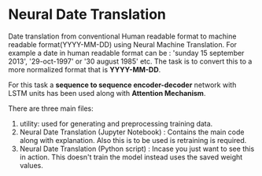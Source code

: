 # Neural Date Translation

Date translation from conventional Human readable format to machine readable format(YYYY-MM-DD) using Neural Machine Translation.
For example a date in human readable format can be : 'sunday 15 september 2013', '29-oct-1997' or '30 august 1985' etc.
The task is to convert this to a more normalized format that is **YYYY-MM-DD**.

For this task a **sequence to sequence encoder-decoder** network with LSTM units has been used along with **Attention Mechanism**.

There are three main files:
1. utility: used for generating and preprocessing training data.
2. Neural Date Translation (Jupyter Notebook) : Contains the main code along with explanation. Also this is to be used is retraining is required.
3. Neural Date Translation (Python script) : Incase you just want to see this in action. This doesn't train the model instead uses the saved weight values.

